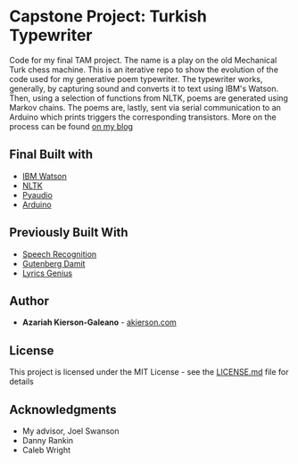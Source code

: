 # Capstone Project: Turkish Typewriter

Code for my final TAM project. The name is a play on the old Mechanical Turk chess machine. This is an iterative repo to show the evolution of the code used for my generative poem typewriter. The typewriter works, generally, by capturing sound and converts it to text using IBM's Watson. Then, using a selection of functions from NLTK, poems are generated using Markov chains. The poems are, lastly, sent via serial communication to an Arduino which prints triggers the corresponding transistors. More on the process can be found [on my blog](http://akierson.com)

## Final Built with

* [IBM Watson](https://github.com/watson-developer-cloud/python-sdk)
* [NLTK](https://www.nltk.org/)
* [Pyaudio](https://people.csail.mit.edu/hubert/pyaudio/)
* [Arduino](https://www.arduino.cc/)

## Previously Built With

* [Speech Recognition](https://github.com/Uberi/speech_recognition/)
* [Gutenberg Damit](https://github.com/aparrish/gutenberg-dammit)
* [Lyrics Genius](https://github.com/johnwmillr/LyricsGenius)

## Author

* **Azariah Kierson-Galeano** - [akierson.com](http://akierson.com)

## License

This project is licensed under the MIT License - see the [LICENSE.md](LICENSE.md) file for details

## Acknowledgments

* My advisor, Joel Swanson
* Danny Rankin
* Caleb Wright
